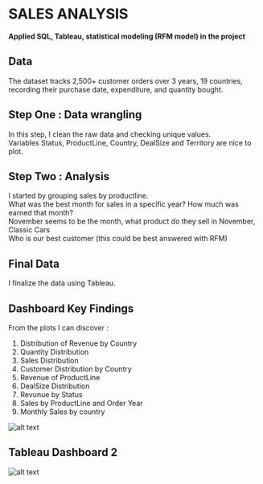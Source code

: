 # SALES ANALYSIS
<b> Applied SQL, Tableau, statistical modeling (RFM model) in the project </b>

## Data
The dataset tracks 2,500+ customer orders over 3 years, 19 countries, recording their purchase date, expenditure, and quantity bought.

## Step One : Data wrangling
In this step, I clean the raw data and checking unique values. </br>
Variables Status, ProductLine, Country, DealSize and Territory are nice to plot. 

## Step Two : Analysis
I started by grouping sales by productline. </br>
What was the best month for sales in a specific year? How much was earned that month? </br>
November seems to be the month, what product do they sell in November, Classic Cars </br>
Who is our best customer (this could be best answered with RFM)

## Final Data
I finalize the data using Tableau.

## Dashboard Key Findings
From the plots I can discover : </br>
1. Distribution of Revenue by Country </br>
2. Quantity Distribution </br>
3. Sales Distribution </br>
4. Customer Distribution by Country </br>
5. Revenue of ProductLine </br>
6. DealSize Distribution </br>
7. Revunue by Status </br>
8. Sales by ProductLine and Order Year </br>
9. Monthly Sales by country </br>

![alt text](https://github.com/gracexin98/Sales-RFM-Analysis/blob/main/Sales_Dash1.png)


## Tableau Dashboard 2
![alt text](https://github.com/gracexin98/Sales-RFM-Analysis/blob/main/Sales_Dash2.png)
